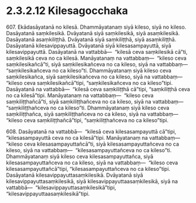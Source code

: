 # 2.3.2.12 Kilesagocchaka

607\. Ekādasāyatanā no kilesā. Dhammāyatanaṃ siyā kileso, siyā no kileso. Dasāyatanā saṃkilesikā. Dvāyatanā siyā saṃkilesikā, siyā asaṃkilesikā. Dasāyatanā asaṃkiliṭṭhā. Dvāyatanā siyā saṃkiliṭṭhā, siyā asaṃkiliṭṭhā. Dasāyatanā kilesavippayuttā. Dvāyatanā siyā kilesasampayuttā, siyā kilesavippayuttā. Dasāyatanā na vattabbā—  “kilesā ceva saṃkilesikā cā”ti, saṃkilesikā ceva no ca kilesā. Manāyatanaṃ na vattabbaṃ—  “kileso ceva saṃkilesikañcā”ti, siyā saṃkilesikañceva no ca kileso, siyā na vattabbaṃ—  “saṃkilesikañceva no ca kileso”ti. Dhammāyatanaṃ siyā kileso ceva saṃkilesikañca, siyā saṃkilesikañceva no ca kileso, siyā na vattabbaṃ—  “kileso ceva saṃkilesikañcā”tipi, “saṃkilesikañceva no ca kileso”tipi. Dasāyatanā na vattabbā—  “kilesā ceva saṃkiliṭṭhā cā”tipi, “saṃkiliṭṭhā ceva no ca kilesā”tipi. Manāyatanaṃ na vattabbaṃ—  “kileso ceva saṃkiliṭṭhañcā”ti, siyā saṃkiliṭṭhañceva no ca kileso, siyā na vattabbaṃ—  “saṃkiliṭṭhañceva no ca kileso”ti. Dhammāyatanaṃ siyā kileso ceva saṃkiliṭṭhañca, siyā saṃkiliṭṭhañceva no ca kileso, siyā na vattabbaṃ—  “kileso ceva saṃkiliṭṭhañcā”tipi, “saṃkiliṭṭhañceva no ca kileso”tipi.

608\. Dasāyatanā na vattabbā—  “kilesā ceva kilesasampayuttā cā”tipi, “kilesasampayuttā ceva no ca kilesā”tipi. Manāyatanaṃ na vattabbaṃ—  “kileso ceva kilesasampayuttañcā”ti, siyā kilesasampayuttañceva no ca kileso, siyā na vattabbaṃ—  “kilesasampayuttañceva no ca kileso”ti. Dhammāyatanaṃ siyā kileso ceva kilesasampayuttañca, siyā kilesasampayuttañceva no ca kileso, siyā na vattabbaṃ—  “kileso ceva kilesasampayuttañcā”tipi, “kilesasampayuttañceva no ca kileso”tipi. Dasāyatanā kilesavippayuttasaṃkilesikā. Dvāyatanā siyā kilesavippayuttasaṃkilesikā, siyā kilesavippayuttaasaṃkilesikā, siyā na vattabbā—  “kilesavippayuttasaṃkilesikā”tipi, “kilesavippayuttaasaṃkilesikā”tipi.
